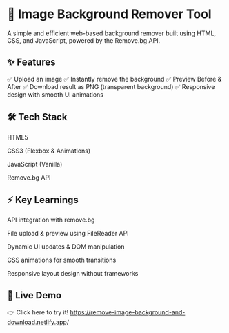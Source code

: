 # 🚀 Image Background Remover Tool

A simple and efficient web-based background remover built using HTML, CSS, and JavaScript, powered by the Remove.bg API.

## ✨ Features

✅ Upload an image
✅ Instantly remove the background
✅ Preview Before & After
✅ Download result as PNG (transparent background)
✅ Responsive design with smooth UI animations

## 🛠️ Tech Stack

HTML5

CSS3 (Flexbox & Animations)

JavaScript (Vanilla)

Remove.bg API

## ⚡ Key Learnings

API integration with remove.bg

File upload & preview using FileReader API

Dynamic UI updates & DOM manipulation

CSS animations for smooth transitions

Responsive layout design without frameworks

## 🔗 Live Demo

👉 Click here to try it!
https://remove-image-background-and-download.netlify.app/

